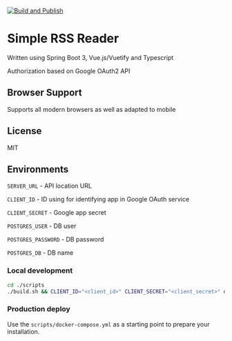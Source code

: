 [![Build and Publish](https://github.com/trett/rssreader/actions/workflows/build.yml/badge.svg)](https://github.com/trett/rssreader/actions/workflows/build.yml)

# Simple RSS Reader

Written using Spring Boot 3, Vue.js/Vuetify and Typescript

Authorization based on Google OAuth2 API

## Browser Support

Supports all modern browsers as well as adapted to mobile

## License

MIT

## Environments

`SERVER_URL` - API location URL

`CLIENT_ID` - ID using for identifying app in Google OAuth service

`CLIENT_SECRET` - Google app secret

`POSTGRES_USER` - DB user

`POSTGRES_PASSWORD` - DB password

`POSTGRES_DB` - DB name

### Local development

```bash
cd ./scripts
./build.sh && CLIENT_ID="<client_id>" CLIENT_SECRET="<client_secret>" docker-compose up -d
```

### Production deploy 

Use the `scripts/docker-compose.yml` as a starting point to prepare your installation.
